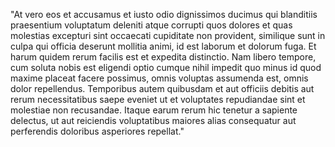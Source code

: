 "At vero eos et accusamus et iusto odio dignissimos ducimus qui blanditiis praesentium voluptatum deleniti atque corrupti quos dolores et
 quas molestias excepturi sint occaecati cupiditate non provident, similique sunt in culpa qui officia deserunt mollitia animi, id est
  laborum et dolorum fuga. Et harum quidem rerum facilis est et expedita distinctio. Nam libero tempore, cum soluta nobis est eligendi optio
 cumque nihil impedit quo minus id quod maxime placeat facere possimus, omnis voluptas assumenda est, omnis dolor repellendus. Temporibus 
 autem quibusdam et aut officiis debitis aut rerum necessitatibus saepe eveniet ut et voluptates repudiandae sint et molestiae non 
 recusandae. Itaque earum rerum hic tenetur a sapiente delectus, ut aut reiciendis voluptatibus maiores alias consequatur aut perferendis 
 doloribus asperiores repellat."
